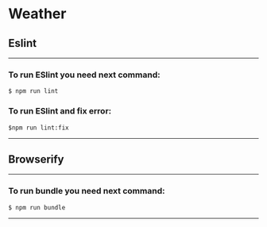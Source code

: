 # Weather

## Eslint
---
### To run ESlint you need next command:
```
$ npm run lint
```
### To run ESlint and fix error:
```
$npm run lint:fix
```
---
## Browserify
---
### To run bundle you need next command:
```
$ npm run bundle
```
---